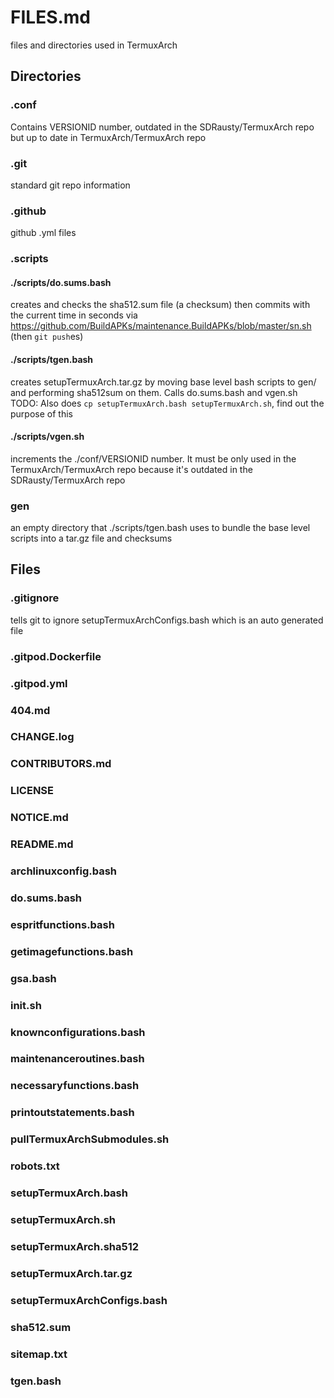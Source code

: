# FILES.md
files and directories used in TermuxArch
## Directories
### .conf
Contains VERSIONID number, outdated in the SDRausty/TermuxArch repo but up to date in TermuxArch/TermuxArch repo
### .git
standard git repo information
### .github
github .yml files
### .scripts
#### ./scripts/do.sums.bash
creates and checks the sha512.sum file (a checksum) then commits with the current time in seconds via https://github.com/BuildAPKs/maintenance.BuildAPKs/blob/master/sn.sh (then `git push`es)
#### ./scripts/tgen.bash
creates setupTermuxArch.tar.gz by moving base level bash scripts to gen/ and performing sha512sum on them. Calls do.sums.bash and vgen.sh
TODO: Also does `cp setupTermuxArch.bash setupTermuxArch.sh`, find out the purpose of this
#### ./scripts/vgen.sh
increments the ./conf/VERSIONID number. It must be only used in the TermuxArch/TermuxArch repo because it's outdated in the SDRausty/TermuxArch repo
### gen
an empty directory that ./scripts/tgen.bash uses to bundle the base level scripts into a tar.gz file and checksums
## Files
### .gitignore
tells git to ignore setupTermuxArchConfigs.bash which is an auto generated file
### .gitpod.Dockerfile
### .gitpod.yml
### 404.md
### CHANGE.log
### CONTRIBUTORS.md
### LICENSE
### NOTICE.md
### README.md
### archlinuxconfig.bash

### do.sums.bash
### espritfunctions.bash
### getimagefunctions.bash
### gsa.bash
### init.sh
### knownconfigurations.bash
### maintenanceroutines.bash
### necessaryfunctions.bash
### printoutstatements.bash
### pullTermuxArchSubmodules.sh
### robots.txt
### setupTermuxArch.bash
### setupTermuxArch.sh
### setupTermuxArch.sha512
### setupTermuxArch.tar.gz
### setupTermuxArchConfigs.bash
### sha512.sum
### sitemap.txt
### tgen.bash


